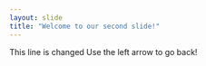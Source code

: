 ```yaml
---
layout: slide
title: "Welcome to our second slide!"
---
```

This line is changed
Use the left arrow to go back!

